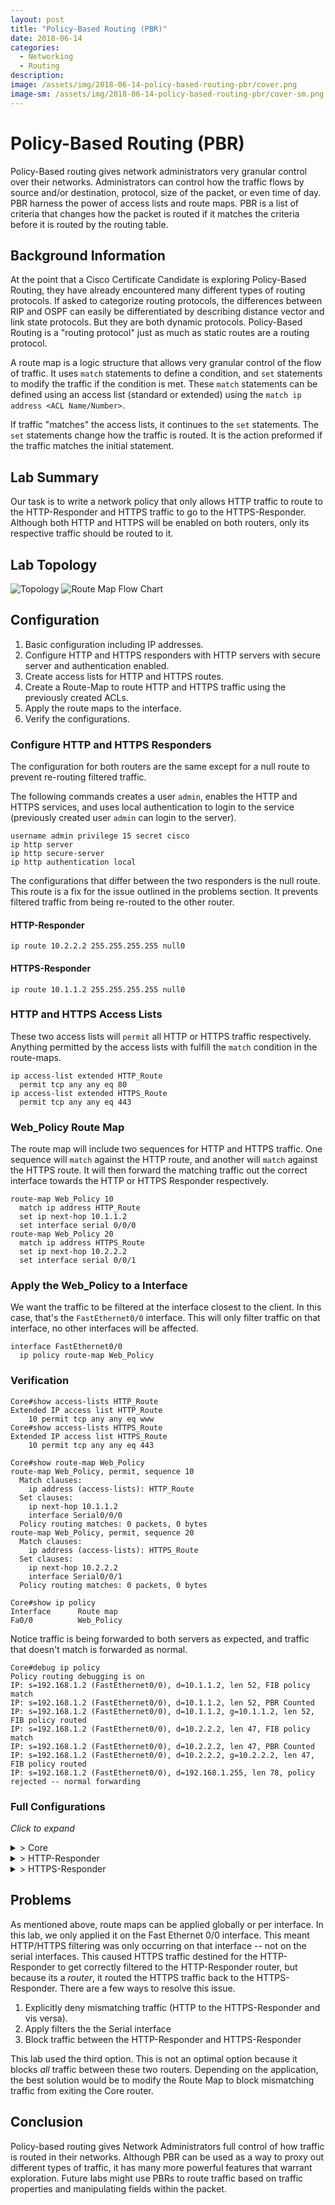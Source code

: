 ```yaml
---
layout: post
title: "Policy-Based Routing (PBR)"
date: 2018-06-14
categories:
  - Networking
  - Routing
description:
image: /assets/img/2018-06-14-policy-based-routing-pbr/cover.png
image-sm: /assets/img/2018-06-14-policy-based-routing-pbr/cover-sm.png
---
```


# Policy-Based Routing (PBR)

Policy-Based routing gives network administrators very granular control over their networks. Administrators can control how the traffic flows by source and/or destination, protocol, size of the packet, or even time of day. PBR harness the power of access lists and route maps. PBR is a list of criteria that changes how the packet is routed if it matches the criteria before it is routed by the routing table.

## Background Information

At the point that a Cisco Certificate Candidate is exploring Policy-Based Routing, they have already encountered many different types of routing protocols. If asked to categorize routing protocols, the differences between RIP and OSPF can easily be differentiated by describing distance vector and link state protocols. But they are both dynamic protocols. Policy-Based Routing is a "routing protocol" just as much as static routes are a routing protocol.

A route map is a logic structure that allows very granular control of the flow of traffic. It uses `match` statements to define a condition, and `set` statements to modify the traffic if the condition is met. These `match` statements can be defined using an access list (standard or extended) using the `match ip address <ACL Name/Number>`.

If traffic "matches" the access lists, it continues to the `set` statements. The `set` statements change how the traffic is routed. It is the action preformed if the traffic matches the initial statement.

## Lab Summary

Our task is to write a network policy that only allows HTTP traffic to route to the HTTP-Responder and HTTPS traffic to go to the HTTPS-Responder. Although both HTTP and HTTPS will be enabled on both routers, only its respective traffic should be routed to it.

## Lab Topology

![Topology](/assets/img/2018-06-14-policy-based-routing-pbr/topology.png)
![Route Map Flow Chart](/assets/img/2018-06-14-policy-based-routing-pbr/flow.png)

## Configuration

1. Basic configuration including IP addresses.
2. Configure HTTP and HTTPS responders with HTTP servers with secure server and authentication enabled.
3. Create access lists for HTTP and HTTPS routes.
4. Create a Route-Map to route HTTP and HTTPS traffic using the previously created ACLs.
5. Apply the route maps to the interface.
6. Verify the configurations.

### Configure HTTP and HTTPS Responders

The configuration for both routers are the same except for a null route to prevent re-routing filtered traffic.

The following commands creates a user `admin`, enables the HTTP and HTTPS services, and uses local authentication to login to the service (previously created user `admin` can login to the server).

```cisco
username admin privilege 15 secret cisco
ip http server
ip http secure-server
ip http authentication local
```

The configurations that differ between the two responders is the null route. This route is a fix for the issue outlined in the problems section. It prevents filtered traffic from being re-routed to the other router.

#### HTTP-Responder

```cisco
ip route 10.2.2.2 255.255.255.255 null0
```

#### HTTPS-Responder

```cisco
ip route 10.1.1.2 255.255.255.255 null0
```

### HTTP and HTTPS Access Lists

These two access lists will `permit` all HTTP or HTTPS traffic respectively. Anything permitted by the access lists with fulfill the `match` condition in the route-maps.

```cisco
ip access-list extended HTTP_Route
  permit tcp any any eq 80
ip access-list extended HTTPS_Route
  permit tcp any any eq 443
```

### Web_Policy Route Map

The route map will include two sequences for HTTP and HTTPS traffic. One sequence will `match` against the HTTP route, and another will `match` against the HTTPS route. It will then forward the matching traffic out the correct interface towards the HTTP or HTTPS Responder respectively.

```cisco
route-map Web_Policy 10
  match ip address HTTP_Route
  set ip next-hop 10.1.1.2
  set interface serial 0/0/0
route-map Web_Policy 20
  match ip address HTTPS_Route
  set ip next-hop 10.2.2.2
  set interface serial 0/0/1
```

### Apply the Web_Policy to a Interface

We want the traffic to be filtered at the interface closest to the client. In this case, that's the `FastEthernet0/0` interface. This will only filter traffic on that interface, no other interfaces will be affected.

```cisco
interface FastEthernet0/0
  ip policy route-map Web_Policy
```

### Verification

```cisco
Core#show access-lists HTTP_Route
Extended IP access list HTTP_Route
    10 permit tcp any any eq www
Core#show access-lists HTTPS_Route
Extended IP access list HTTPS_Route
    10 permit tcp any any eq 443
```

```cisco
Core#show route-map Web_Policy
route-map Web_Policy, permit, sequence 10
  Match clauses:
    ip address (access-lists): HTTP_Route
  Set clauses:
    ip next-hop 10.1.1.2
    interface Serial0/0/0
  Policy routing matches: 0 packets, 0 bytes
route-map Web_Policy, permit, sequence 20
  Match clauses:
    ip address (access-lists): HTTPS_Route
  Set clauses:
    ip next-hop 10.2.2.2
    interface Serial0/0/1
  Policy routing matches: 0 packets, 0 bytes
```

```cisco
Core#show ip policy
Interface      Route map
Fa0/0          Web_Policy
```

Notice traffic is being forwarded to both servers as expected, and traffic that doesn't match is forwarded as normal.

```cisco
Core#debug ip policy
Policy routing debugging is on
IP: s=192.168.1.2 (FastEthernet0/0), d=10.1.1.2, len 52, FIB policy match
IP: s=192.168.1.2 (FastEthernet0/0), d=10.1.1.2, len 52, PBR Counted
IP: s=192.168.1.2 (FastEthernet0/0), d=10.1.1.2, g=10.1.1.2, len 52, FIB policy routed
IP: s=192.168.1.2 (FastEthernet0/0), d=10.2.2.2, len 47, FIB policy match
IP: s=192.168.1.2 (FastEthernet0/0), d=10.2.2.2, len 47, PBR Counted
IP: s=192.168.1.2 (FastEthernet0/0), d=10.2.2.2, g=10.2.2.2, len 47, FIB policy routed
IP: s=192.168.1.2 (FastEthernet0/0), d=192.168.1.255, len 78, policy rejected -- normal forwarding
```

### Full Configurations

*Click to expand*

<details>
  <summary>> Core</summary>
  <xmp>
hostname Core

! Interface configuration
interface serial 0/0/0
    ip address 10.1.1.1 255.255.255.0
    no shutdown
interface serial 0/0/1
    ip address 10.2.2.1 255.255.255.0
    no shutdown
interface FastEthernet 0/0
    ip address 192.168.1.1 255.255.255.0
    no shutdown

! Configure PBR
ip access-list extended HTTP_Route
    permit tcp any any eq 80
ip access-list extended HTTPS_Route
    permit tcp any any eq 443

route-map Web_Policy 10
    match ip address HTTP_Route
    set ip next-hop 10.1.1.2
    set interface serial 0/0/0
exit
route-map Web_Policy 20
    match ip address HTTPS_Route
    set ip next-hop 10.2.2.2
    set interface serial 0/0/1
exit

interface FastEthernet0/0
    ip policy route-map Web_Policy
</xmp>
</details>

<details>
 <summary>> HTTP-Responder</summary>
<xmp>
hostname HTTP-Responder

! Interface configuration
interface serial 0/0/0
    ip address 10.1.1.2 255.255.255.0
    no shutdown

! Enable routing
ip route  0.0.0.0 0.0.0.0 serial 0/0/0
ip route 10.2.2.2 255.255.255.255 null0

! Configure both HTTP and HTTPS server
username admin privilege 15 secret cisco
ip http server
ip http secure-server
ip http authentication local
</xmp>
</details>

<details>
 <summary>> HTTPS-Responder</summary>
<xmp>
hostname HTTPS-Responder

! Interface configuration
interface serial 0/0/0
    ip address 10.2.2.2 255.255.255.0
    no shutdown

! Enable routing
ip route  0.0.0.0 0.0.0.0 serial 0/0/0
ip route 10.1.1.2 255.255.255.255 null0

! Configure both HTTP and HTTPS server
username admin privilege 15 secret cisco
ip http server
ip http secure-server
ip http authentication local
</xmp>
</details>

## Problems

As mentioned above, route maps can be applied globally or per interface. In this lab, we only applied it on the Fast Ethernet 0/0 interface. This meant HTTP/HTTPS filtering was only occurring on that interface -- not on the serial interfaces. This caused HTTPS traffic destined for the HTTP-Responder to get correctly filtered to the HTTP-Responder router, but because its a *router*, it routed the HTTPS traffic back to the HTTPS-Responder. There are a few ways to resolve this issue.

1. Explicitly deny mismatching traffic (HTTP to the HTTPS-Responder and vis versa).
2. Apply filters the the Serial interface
3. Block traffic between the HTTP-Responder and HTTPS-Responder

This lab used the third option. This is not an optimal option because it blocks *all* traffic between these two routers. Depending on the application, the best solution would be to modify the Route Map to block mismatching traffic from exiting the Core router.

## Conclusion

Policy-based routing gives Network Administrators full control of how traffic is routed in their networks. Although PBR can be used as a way to proxy out different types of traffic, it has many more powerful features that warrant exploration. Future labs might use PBRs to route traffic based on traffic properties and manipulating fields within the packet.


